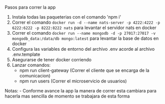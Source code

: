Pasos para correr la app
1. Instala todas las paqueterias con el comando 'npm i'
3. Correr el comando `docker run -d --name nats-server -p 4222:4222 -p 6222:6222 -p 8222:8222 nats` para levantar el servidor nats en docker
4. Correr el comando `docker run --name mongodb -d -p 27017:27017 -v mongodb_data:/data/db mongo:latest` para levantar la base de datos en docker
2. Configura las variables de entorno del archivo .env acorde al archivo .env.template
4. Asegurarse de tener docker corriendo
5. Lanzar comandos:
    -   npm run client-gateway (Correr el cliente que se encarga de la comunicacion)
    -   npm run users (Correr el microservicio de usuarios)

Notas:
    - Conforme avance la app la manera de correr esta cambiara para hacerla mas sencilla de momento se trabajara de esta forma